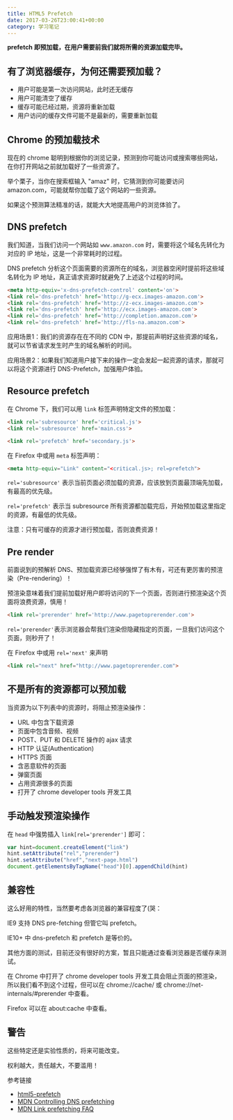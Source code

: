 ```yaml
---
title: HTML5 Prefetch
date: 2017-03-26T23:00:41+00:00
category: 学习笔记
---
```


**prefetch 即预加载，在用户需要前我们就将所需的资源加载完毕。**

## 有了浏览器缓存，为何还需要预加载？

- 用户可能是第一次访问网站，此时还无缓存
- 用户可能清空了缓存
- 缓存可能已经过期，资源将重新加载
- 用户访问的缓存文件可能不是最新的，需要重新加载

## Chrome 的预加载技术

现在的 chrome 聪明到根据你的浏览记录，预测到你可能访问或搜索哪些网站，在你打开网站之前就加载好了一些资源了。

举个栗子，当你在搜索框输入 "amaz" 时，它猜测到你可能要访问 amazon.com，可能就帮你加载了这个网站的一些资源。

如果这个预测算法精准的话，就能大大地提高用户的浏览体验了。

## DNS prefetch

我们知道，当我们访问一个网站如 `www.amazon.com` 时，需要将这个域名先转化为对应的 IP 地址，这是一个非常耗时的过程。

DNS prefetch 分析这个页面需要的资源所在的域名，浏览器空闲时提前将这些域名转化为 IP 地址，真正请求资源时就避免了上述这个过程的时间。

```html
<meta http-equiv='x-dns-prefetch-control' content='on'>
<link rel='dns-prefetch' href='http://g-ecx.images-amazon.com'>
<link rel='dns-prefetch' href='http://z-ecx.images-amazon.com'>
<link rel='dns-prefetch' href='http://ecx.images-amazon.com'>
<link rel='dns-prefetch' href='http://completion.amazon.com'>
<link rel='dns-prefetch' href='http://fls-na.amazon.com'>
```

应用场景1：我们的资源存在在不同的 CDN 中，那提前声明好这些资源的域名，就可以节省请求发生时产生的域名解析的时间。

应用场景2：如果我们知道用户接下来的操作一定会发起一起资源的请求，那就可以将这个资源进行 DNS-Prefetch，加强用户体验。

## Resource prefetch

在 Chrome 下，我们可以用 `link` 标签声明特定文件的预加载：

```html
<link rel='subresource' href='critical.js'>
<link rel='subresource' href='main.css'>

<link rel='prefetch' href='secondary.js'>
```

在 Firefox 中或用 `meta` 标签声明：

```html
<meta http-equiv="Link" content="<critical.js>; rel=prefetch">
```

`rel='subresource'` 表示当前页面必须加载的资源，应该放到页面最顶端先加载，有最高的优先级。

`rel='prefetch'` 表示当 subresource 所有资源都加载完后，开始预加载这里指定的资源，有最低的优先级。

注意：只有可缓存的资源才进行预加载，否则浪费资源！

## Pre render

前面说到的预解析 DNS、预加载资源已经够强悍了有木有，可还有更厉害的预渲染（Pre-rendering）！

预渲染意味着我们提前加载好用户即将访问的下一个页面，否则进行预渲染这个页面将浪费资源，慎用！

```html
<link rel='prerender' href='http://www.pagetoprerender.com'>
```

`rel='prerender'`表示浏览器会帮我们渲染但隐藏指定的页面，一旦我们访问这个页面，则秒开了！

在 Firefox 中或用 `rel='next'` 来声明

```html
<link rel="next" href="http://www.pagetoprerender.com">
```

## 不是所有的资源都可以预加载

当资源为以下列表中的资源时，将阻止预渲染操作：

- URL 中包含下载资源
- 页面中包含音频、视频
- POST、PUT 和 DELETE 操作的 ajax 请求
- HTTP 认证(Authentication)
- HTTPS 页面
- 含恶意软件的页面
- 弹窗页面
- 占用资源很多的页面
- 打开了 chrome developer tools 开发工具

## 手动触发预渲染操作

在 `head` 中强势插入 `link[rel='prerender']` 即可：

```js
var hint=document.createElement("link")
hint.setAttribute("rel","prerender")
hint.setAttribute("href","next-page.html")
document.getElementsByTagName("head")[0].appendChild(hint)
```

## 兼容性

这么好用的特性，当然要考虑各浏览器的兼容程度了(哭：

IE9 支持 DNS pre-fetching 但管它叫 prefetch。

IE10+ 中 dns-prefetch 和 prefetch 是等价的。

其他方面的测试，目前还没有很好的方案，暂且只能通过查看浏览器是否缓存来测试。

在 Chrome 中打开了 chrome developer tools 开发工具会阻止页面的预渲染，所以我们看不到这个过程，但可以在 chrome://cache/ 或 chrome://net-internals/#prerender 中查看。

Firefox 可以在 about:cache 中查看。

## 警告

这些特定还是实验性质的，将来可能改变。

权利越大，责任越大，不要滥用！

参考链接

* [html5-prefetch](https://medium.com/@luisvieira_gmr/html5-prefetch-1e54f6dda15d)
* [MDN Controlling DNS prefetching](https://developer.mozilla.org/en-US/docs/Web/HTTP/Controlling_DNS_prefetching)
* [MDN Link prefetching FAQ](https://developer.mozilla.org/en-US/docs/Web/HTTP/Link_prefetching_FAQ)
